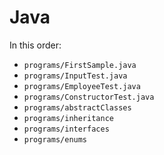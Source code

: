 # Java

In this order:

 - `programs/FirstSample.java`
 - `programs/InputTest.java`
 - `programs/EmployeeTest.java`
 - `programs/ConstructorTest.java`
 - `programs/abstractClasses`
 - `programs/inheritance`
 - `programs/interfaces`
 - `programs/enums`